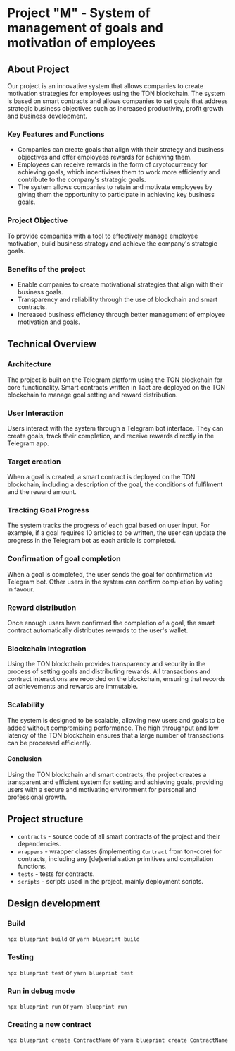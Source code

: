 # Project "M" - System of management of goals and motivation of employees

## About Project

Our project is an innovative system that allows companies to create motivation strategies for employees using the TON blockchain. The system is based on smart contracts and allows companies to set goals that address strategic business objectives such as increased productivity, profit growth and business development.

### Key Features and Functions

- Companies can create goals that align with their strategy and business objectives and offer employees rewards for achieving them.
- Employees can receive rewards in the form of cryptocurrency for achieving goals, which incentivises them to work more efficiently and contribute to the company's strategic goals.
- The system allows companies to retain and motivate employees by giving them the opportunity to participate in achieving key business goals.

### Project Objective

To provide companies with a tool to effectively manage employee motivation, build business strategy and achieve the company's strategic goals.

### Benefits of the project

- Enable companies to create motivational strategies that align with their business goals.
- Transparency and reliability through the use of blockchain and smart contracts.
- Increased business efficiency through better management of employee motivation and goals.

## Technical Overview

### Architecture

The project is built on the Telegram platform using the TON blockchain for core functionality. Smart contracts written in Tact are deployed on the TON blockchain to manage goal setting and reward distribution.

### User Interaction

Users interact with the system through a Telegram bot interface. They can create goals, track their completion, and receive rewards directly in the Telegram app.

### Target creation

When a goal is created, a smart contract is deployed on the TON blockchain, including a description of the goal, the conditions of fulfilment and the reward amount.

### Tracking Goal Progress

The system tracks the progress of each goal based on user input. For example, if a goal requires 10 articles to be written, the user can update the progress in the Telegram bot as each article is completed.

### Confirmation of goal completion

When a goal is completed, the user sends the goal for confirmation via Telegram bot. Other users in the system can confirm completion by voting in favour.

### Reward distribution

Once enough users have confirmed the completion of a goal, the smart contract automatically distributes rewards to the user's wallet.

### Blockchain Integration

Using the TON blockchain provides transparency and security in the process of setting goals and distributing rewards. All transactions and contract interactions are recorded on the blockchain, ensuring that records of achievements and rewards are immutable.

### Scalability

The system is designed to be scalable, allowing new users and goals to be added without compromising performance. The high throughput and low latency of the TON blockchain ensures that a large number of transactions can be processed efficiently.

#### Conclusion

Using the TON blockchain and smart contracts, the project creates a transparent and efficient system for setting and achieving goals, providing users with a secure and motivating environment for personal and professional growth.

## Project structure

- `contracts` - source code of all smart contracts of the project and their dependencies.
- `wrappers` - wrapper classes (implementing `Contract` from ton-core) for contracts, including any [de]serialisation primitives and compilation functions.
- `tests` - tests for contracts.
- `scripts` - scripts used in the project, mainly deployment scripts.

## Design development

### Build

`npx blueprint build` or `yarn blueprint build`

### Testing

`npx blueprint test` or `yarn blueprint test`

### Run in debug mode

`npx blueprint run` or `yarn blueprint run`

### Creating a new contract

`npx blueprint create ContractName` or `yarn blueprint create ContractName`
